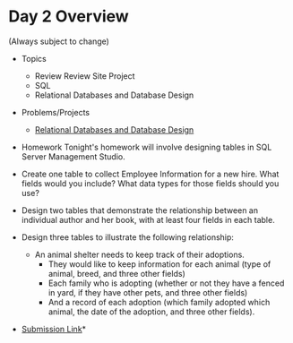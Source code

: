 # Day 2 Overview

(Always subject to change)

- Topics
  - Review Review Site Project
  - SQL
  - Relational Databases and Database Design

- Problems/Projects
  - [Relational Databases and Database Design](https://docs.google.com/presentation/d/1C22bQhknL34QW85iaMa5mumTprDXnzk279ErWFOo45I/edit#slide=id.p)
  
- Homework
Tonight's homework will involve designing tables in SQL Server Management Studio.

- Create one table to collect Employee Information for a new hire. What fields would you include? What data types for those fields 
  should you use?
- Design two tables that demonstrate the relationship between an individual author and her book, with at least four fields in each table.
- Design three tables to illustrate the following relationship: 
  - An animal shelter needs to keep track of their adoptions. 
    - They would like to keep information for each animal (type of animal, breed, and three other fields) 
    - Each family who is adopting (whether or not they have a fenced in yard, if they have other pets, and three other fields) 
    - And a record of each adoption (which family adopted which animal, the date of the adoption, and three other fields). 
    
* [Submission Link](https://goo.gl/forms/klAY4tUOb1Kw9xdq1)*


